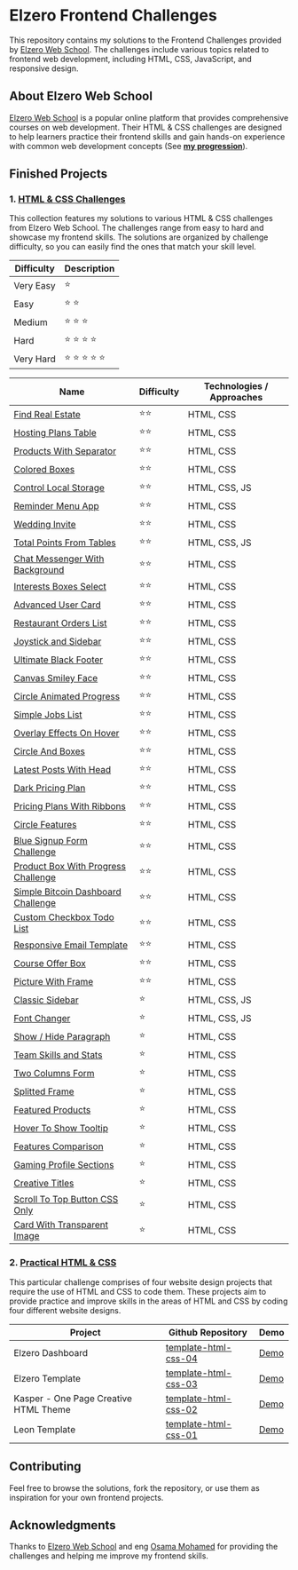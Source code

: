 # Elzero Frontend Challenges

This repository contains my solutions to the Frontend Challenges provided by [Elzero Web School](https://elzero.org/). The challenges include various topics related to frontend web development, including HTML, CSS, JavaScript, and responsive design.

## About Elzero Web School

[Elzero Web School](https://elzero.org/) is a popular online platform that provides comprehensive courses on web development. Their HTML & CSS challenges are designed to help learners practice their frontend skills and gain hands-on experience with common web development concepts (See **[my progression](https://github.com/mouatezbenariba/elzero-progression)**).

## Finished Projects

### 1. [HTML & CSS Challenges](https://elzero.org/category/challenges/front-end-challenges/)

This collection features my solutions to various HTML & CSS challenges from Elzero Web School. The challenges range from easy to hard and showcase my frontend skills. The solutions are organized by challenge difficulty, so you can easily find the ones that match your skill level.

| Difficulty | Description    |
| ---------- | -------------- |
| Very Easy  | ⭐             |
| Easy       | ⭐ ⭐          |
| Medium     | ⭐ ⭐ ⭐       |
| Hard       | ⭐ ⭐ ⭐ ⭐    |
| Very Hard  | ⭐ ⭐ ⭐ ⭐ ⭐ |

| Name                                                                                                                           | Difficulty | Technologies / Approaches |
| ------------------------------------------------------------------------------------------------------------------------------ | ---------- | ------------------------- |
| [Find Real Estate](https://mouatezbenariba.github.io/Elzero-Frontend-Challenges/find-real-estate/)                             | ⭐⭐       | HTML, CSS                 |
| [Hosting Plans Table](https://mouatezbenariba.github.io/Elzero-Frontend-Challenges/hosting-plans-table/)                       | ⭐⭐       | HTML, CSS                 |
| [Products With Separator](https://mouatezbenariba.github.io/Elzero-Frontend-Challenges/products-with-separator/)               | ⭐⭐       | HTML, CSS                 |
| [Colored Boxes](https://mouatezbenariba.github.io/Elzero-Frontend-Challenges/colored-boxes/)                                   | ⭐⭐       | HTML, CSS                 |
| [Control Local Storage](https://mouatezbenariba.github.io/Elzero-Frontend-Challenges/control-local-storage/)                   | ⭐⭐       | HTML, CSS, JS             |
| [Reminder Menu App](https://mouatezbenariba.github.io/Elzero-Frontend-Challenges/reminder-menu-app/)                           | ⭐⭐       | HTML, CSS                 |
| [Wedding Invite](https://mouatezbenariba.github.io/Elzero-Frontend-Challenges/wedding-invite/)                                 | ⭐⭐       | HTML, CSS                 |
| [Total Points From Tables](https://mouatezbenariba.github.io/Elzero-Frontend-Challenges/total-points-from-tables/)             | ⭐⭐       | HTML, CSS, JS             |
| [Chat Messenger With Background](https://mouatezbenariba.github.io/Elzero-Frontend-Challenges/chat-messenger-with-background/) | ⭐⭐       | HTML, CSS                 |
| [Interests Boxes Select](https://mouatezbenariba.github.io/Elzero-Frontend-Challenges/interests-boxes-select/)                 | ⭐⭐       | HTML, CSS                 |
| [Advanced User Card](https://mouatezbenariba.github.io/Elzero-Frontend-Challenges/advanced-user-card/)                         | ⭐⭐       | HTML, CSS                 |
| [Restaurant Orders List](https://mouatezbenariba.github.io/Elzero-Frontend-Challenges/restaurant-orders-list/)                 | ⭐⭐       | HTML, CSS                 |
| [Joystick and Sidebar](https://mouatezbenariba.github.io/Elzero-Frontend-Challenges/joystick-and-sidebar/)                     | ⭐⭐       | HTML, CSS                 |
| [Ultimate Black Footer](https://mouatezbenariba.github.io/Elzero-Frontend-Challenges/ultimate-black-footer/)                   | ⭐⭐       | HTML, CSS                 |
| [Canvas Smiley Face](https://mouatezbenariba.github.io/Elzero-Frontend-Challenges/canvas-smiley-face/)                         | ⭐⭐       | HTML, CSS                 |
| [Circle Animated Progress](https://mouatezbenariba.github.io/Elzero-Frontend-Challenges/circle-animated-progress/)             | ⭐⭐       | HTML, CSS                 |
| [Simple Jobs List](https://mouatezbenariba.github.io/Elzero-Frontend-Challenges/simple-jobs-list/)                             | ⭐⭐       | HTML, CSS                 |
| [Overlay Effects On Hover](https://mouatezbenariba.github.io/Elzero-Frontend-Challenges/overlay-effects-on-hover/)             | ⭐⭐       | HTML, CSS                 |
| [Circle And Boxes](https://mouatezbenariba.github.io/Elzero-Frontend-Challenges/circle-and-boxes/)                             | ⭐⭐       | HTML, CSS                 |
| [Latest Posts With Head](https://mouatezbenariba.github.io/Elzero-Frontend-Challenges/latest-posts-with-head/)                 | ⭐⭐       | HTML, CSS                 |
| [Dark Pricing Plan](https://mouatezbenariba.github.io/Elzero-Frontend-Challenges/dark-pricing-plan/)                           | ⭐⭐       | HTML, CSS                 |
| [Pricing Plans With Ribbons](https://mouatezbenariba.github.io/Elzero-Frontend-Challenges/pricing-plans-with-ribbons/)         | ⭐⭐       | HTML, CSS                 |
| [Circle Features](https://mouatezbenariba.github.io/Elzero-Frontend-Challenges/circle-features/)                               | ⭐⭐       | HTML, CSS                 |
| [Blue Signup Form Challenge](https://mouatezbenariba.github.io/Elzero-Frontend-Challenges/blue-signup-form/)                   | ⭐⭐       | HTML, CSS                 |
| [Product Box With Progress Challenge](https://mouatezbenariba.github.io/Elzero-Frontend-Challenges/product-box-with-progress/) | ⭐⭐       | HTML, CSS                 |
| [Simple Bitcoin Dashboard Challenge](https://mouatezbenariba.github.io/Elzero-Frontend-Challenges/bitcoin-dashboard/)          | ⭐⭐       | HTML, CSS                 |
| [Custom Checkbox Todo List](https://mouatezbenariba.github.io/Elzero-Frontend-Challenges/custom-checkbox-todo-list/)           | ⭐⭐       | HTML, CSS                 |
| [Responsive Email Template](https://mouatezbenariba.github.io/Elzero-Frontend-Challenges/responsive-email-template/)           | ⭐⭐       | HTML, CSS                 |
| [Course Offer Box](https://mouatezbenariba.github.io/Elzero-Frontend-Challenges/course-offer-box/)                             | ⭐⭐       | HTML, CSS                 |
| [Picture With Frame](https://mouatezbenariba.github.io/Elzero-Frontend-Challenges/picture-with-frame/)                         | ⭐⭐       | HTML, CSS                 |
| [Classic Sidebar](https://mouatezbenariba.github.io/Elzero-Frontend-Challenges/classic-sidebar/)                               | ⭐         | HTML, CSS, JS             |
| [Font Changer](https://mouatezbenariba.github.io/Elzero-Frontend-Challenges/font-changer/)                                     | ⭐         | HTML, CSS, JS             |
| [Show / Hide Paragraph](https://mouatezbenariba.github.io/Elzero-Frontend-Challenges/show-hide-paragraph/)                     | ⭐         | HTML, CSS                 |
| [Team Skills and Stats](https://mouatezbenariba.github.io/Elzero-Frontend-Challenges/team-skills-and-stats/)                   | ⭐         | HTML, CSS                 |
| [Two Columns Form](https://mouatezbenariba.github.io/Elzero-Frontend-Challenges/two-columns-form/)                             | ⭐         | HTML, CSS                 |
| [Splitted Frame](https://mouatezbenariba.github.io/Elzero-Frontend-Challenges/splitted-frame/)                                 | ⭐         | HTML, CSS                 |
| [Featured Products](https://mouatezbenariba.github.io/Elzero-Frontend-Challenges/featured-products/)                           | ⭐         | HTML, CSS                 |
| [Hover To Show Tooltip](https://mouatezbenariba.github.io/Elzero-Frontend-Challenges/hover-to-show-tooltip/)                   | ⭐         | HTML, CSS                 |
| [Features Comparison](https://mouatezbenariba.github.io/Elzero-Frontend-Challenges/features-comparison/)                       | ⭐         | HTML, CSS                 |
| [Gaming Profile Sections](https://mouatezbenariba.github.io/Elzero-Frontend-Challenges/gaming-profile-sections/)               | ⭐         | HTML, CSS                 |
| [Creative Titles](https://mouatezbenariba.github.io/Elzero-Frontend-Challenges/creative-titles/)                               | ⭐         | HTML, CSS                 |
| [Scroll To Top Button CSS Only](https://mouatezbenariba.github.io/Elzero-Frontend-Challenges/scroll-to-top-button/)            | ⭐         | HTML, CSS                 |
| [Card With Transparent Image](https://mouatezbenariba.github.io/Elzero-Frontend-Challenges/card-with-transparent-image/)       | ⭐         | HTML, CSS                 |

### 2. [Practical HTML & CSS](https://elzero.org/practical-html-css/)

This particular challenge comprises of four website design projects that require the use of HTML and CSS to code them. These projects aim to provide practice and improve skills in the areas of HTML and CSS by coding four different website designs.

| Project                               | Github Repository                                                               | Demo                                                            |
| ------------------------------------- | ------------------------------------------------------------------------------- | --------------------------------------------------------------- |
| Elzero Dashboard                      | [template-html-css-04](https://github.com/mouatezbenariba/template-html-css-04) | [Demo](https://mouatezbenariba.github.io/template-html-css-04/) |
| Elzero Template                       | [template-html-css-03](https://github.com/mouatezbenariba/template-html-css-03) | [Demo](https://mouatezbenariba.github.io/template-html-css-03/) |
| Kasper - One Page Creative HTML Theme | [template-html-css-02](https://github.com/mouatezbenariba/template-html-css-02) | [Demo](https://mouatezbenariba.github.io/template-html-css-02/) |
| Leon Template                         | [template-html-css-01](https://github.com/mouatezbenariba/template-html-css-01) | [Demo](https://mouatezbenariba.github.io/template-html-css-01/) |

## Contributing

Feel free to browse the solutions, fork the repository, or use them as inspiration for your own frontend projects.

## Acknowledgments

Thanks to [Elzero Web School](https://github.com/ElzeroWebSchool) and eng [Osama Mohamed](https://github.com/OsamaElzero) for providing the challenges and helping me improve my frontend skills.
